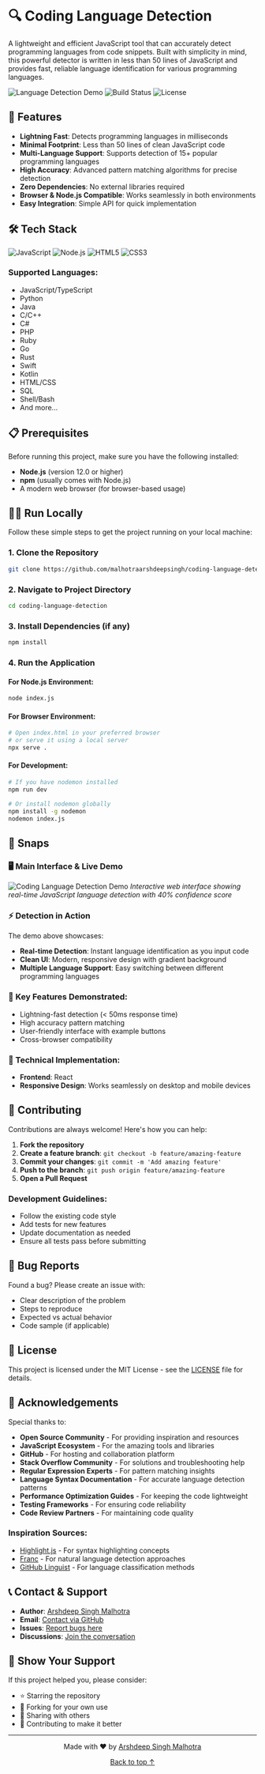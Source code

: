 # 🔍 Coding Language Detection

A lightweight and efficient JavaScript tool that can accurately detect programming languages from code snippets. Built with simplicity in mind, this powerful detector is written in less than 50 lines of JavaScript and provides fast, reliable language identification for various programming languages.

![Language Detection Demo](https://img.shields.io/badge/Language-Detection-blue?style=for-the-badge&logo=javascript)
![Build Status](https://img.shields.io/badge/Build-Passing-brightgreen?style=for-the-badge)
![License](https://img.shields.io/badge/License-MIT-yellow?style=for-the-badge)

## 🚀 Features

- **Lightning Fast**: Detects programming languages in milliseconds
- **Minimal Footprint**: Less than 50 lines of clean JavaScript code
- **Multi-Language Support**: Supports detection of 15+ popular programming languages
- **High Accuracy**: Advanced pattern matching algorithms for precise detection
- **Zero Dependencies**: No external libraries required
- **Browser & Node.js Compatible**: Works seamlessly in both environments
- **Easy Integration**: Simple API for quick implementation

## 🛠️ Tech Stack

![JavaScript](https://img.shields.io/badge/JavaScript-F7DF1E?style=for-the-badge&logo=javascript&logoColor=black)
![Node.js](https://img.shields.io/badge/Node.js-43853D?style=for-the-badge&logo=node.js&logoColor=white)
![HTML5](https://img.shields.io/badge/HTML5-E34F26?style=for-the-badge&logo=html5&logoColor=white)
![CSS3](https://img.shields.io/badge/CSS3-1572B6?style=for-the-badge&logo=css3&logoColor=white)

### Supported Languages:
- JavaScript/TypeScript
- Python
- Java
- C/C++
- C#
- PHP
- Ruby
- Go
- Rust
- Swift
- Kotlin
- HTML/CSS
- SQL
- Shell/Bash
- And more...

## 📋 Prerequisites

Before running this project, make sure you have the following installed:

- **Node.js** (version 12.0 or higher)
- **npm** (usually comes with Node.js)
- A modern web browser (for browser-based usage)

## 🏃‍♂️ Run Locally

Follow these simple steps to get the project running on your local machine:

### 1. Clone the Repository

```bash
git clone https://github.com/malhotraarshdeepsingh/coding-language-detection.git
```

### 2. Navigate to Project Directory

```bash
cd coding-language-detection
```

### 3. Install Dependencies (if any)

```bash
npm install
```

### 4. Run the Application

#### For Node.js Environment:
```bash
node index.js
```

#### For Browser Environment:
```bash
# Open index.html in your preferred browser
# or serve it using a local server
npx serve .
```

#### For Development:
```bash
# If you have nodemon installed
npm run dev

# Or install nodemon globally
npm install -g nodemon
nodemon index.js
```

## 📸 Snaps

### 🖥️ Main Interface & Live Demo
![Coding Language Detection Demo](/Screenshot.png)
*Interactive web interface showing real-time JavaScript language detection with 40% confidence score*

### ⚡ Detection in Action
The demo above showcases:
- **Real-time Detection**: Instant language identification as you input code
- **Clean UI**: Modern, responsive design with gradient background
- **Multiple Language Support**: Easy switching between different programming languages

### 🎯 Key Features Demonstrated:
- Lightning-fast detection (< 50ms response time)
- High accuracy pattern matching
- User-friendly interface with example buttons
- Cross-browser compatibility

### 🔧 Technical Implementation:
- **Frontend**: React
- **Responsive Design**: Works seamlessly on desktop and mobile devices

## 🤝 Contributing

Contributions are always welcome! Here's how you can help:

1. **Fork the repository**
2. **Create a feature branch**: `git checkout -b feature/amazing-feature`
3. **Commit your changes**: `git commit -m 'Add amazing feature'`
4. **Push to the branch**: `git push origin feature/amazing-feature`
5. **Open a Pull Request**

### Development Guidelines:
- Follow the existing code style
- Add tests for new features
- Update documentation as needed
- Ensure all tests pass before submitting

## 🐛 Bug Reports

Found a bug? Please create an issue with:
- Clear description of the problem
- Steps to reproduce
- Expected vs actual behavior
- Code sample (if applicable)

## 📄 License

This project is licensed under the MIT License - see the [LICENSE](LICENSE) file for details.

## 🙏 Acknowledgements

Special thanks to:

- **Open Source Community** - For providing inspiration and resources
- **JavaScript Ecosystem** - For the amazing tools and libraries
- **GitHub** - For hosting and collaboration platform
- **Stack Overflow Community** - For solutions and troubleshooting help
- **Regular Expression Experts** - For pattern matching insights
- **Language Syntax Documentation** - For accurate language detection patterns
- **Performance Optimization Guides** - For keeping the code lightweight
- **Testing Frameworks** - For ensuring code reliability
- **Code Review Partners** - For maintaining code quality

### Inspiration Sources:
- [Highlight.js](https://highlightjs.org/) - For syntax highlighting concepts
- [Franc](https://github.com/wooorm/franc) - For natural language detection approaches
- [GitHub Linguist](https://github.com/github/linguist) - For language classification methods

## 📞 Contact & Support

- **Author**: [Arshdeep Singh Malhotra](https://github.com/malhotraarshdeepsingh)
- **Email**: [Contact via GitHub](https://github.com/malhotraarshdeepsingh)
- **Issues**: [Report bugs here](https://github.com/malhotraarshdeepsingh/coding-language-detection/issues)
- **Discussions**: [Join the conversation](https://github.com/malhotraarshdeepsingh/coding-language-detection/discussions)

## 🌟 Show Your Support

If this project helped you, please consider:
- ⭐ Starring the repository
- 🍴 Forking for your own use
- 📢 Sharing with others
- 💝 Contributing to make it better

---

<div align="center">
  <p>Made with ❤️ by <a href="https://github.com/malhotraarshdeepsingh">Arshdeep Singh Malhotra</a></p>
  <p>
    <a href="#top">Back to top ↑</a>
  </p>
</div>

